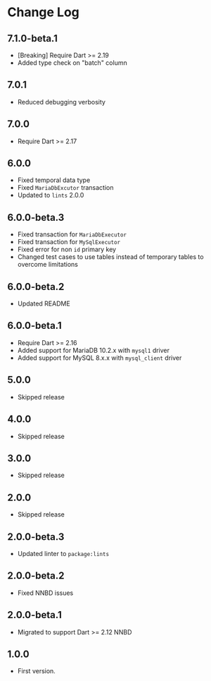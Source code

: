 # Change Log

## 7.1.0-beta.1

* [Breaking] Require Dart >= 2.19
* Added type check on "batch" column

## 7.0.1

* Reduced debugging verbosity

## 7.0.0

* Require Dart >= 2.17

## 6.0.0

* Fixed temporal data type
* Fixed `MariaDbExcutor` transaction
* Updated to `lints` 2.0.0

## 6.0.0-beta.3

* Fixed transaction for `MariaDbExecutor`
* Fixed transaction for `MySqlExecutor`
* Fixed error for non `id` primary key
* Changed test cases to use tables instead of temporary tables to overcome limitations

## 6.0.0-beta.2

* Updated README

## 6.0.0-beta.1

* Require Dart >= 2.16
* Added support for MariaDB 10.2.x with `mysql1` driver
* Added support for MySQL 8.x.x with `mysql_client` driver

## 5.0.0

* Skipped release

## 4.0.0

* Skipped release

## 3.0.0

* Skipped release

## 2.0.0

* Skipped release

## 2.0.0-beta.3

* Updated linter to `package:lints`

## 2.0.0-beta.2

* Fixed NNBD issues

## 2.0.0-beta.1

* Migrated to support Dart >= 2.12 NNBD

## 1.0.0

* First version.
